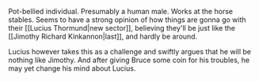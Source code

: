 Pot-bellied individual. Presumably a human male. Works at the horse stables. Seems to have a strong opinion of how things are gonna go with their [[Lucius Thormund|new sector]], believing they'll be just like the [[Jimothy Richard Kinkannon|last]], and hardly be around.

Lucius however takes this as a challenge and swiftly argues that he will be nothing like Jimothy. And after giving Bruce some coin for his troubles, he may yet change his mind about Lucius.
